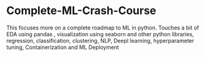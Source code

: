 # Complete-ML-Crash-Course
This focuses more on a complete roadmap to ML in python. Touches a bit of EDA using pandas , visualization using seaborn and other python libraries, regression, classification, clustering, NLP, Deepl learning, hyperparameter tuning, Containerization and ML Deployment

